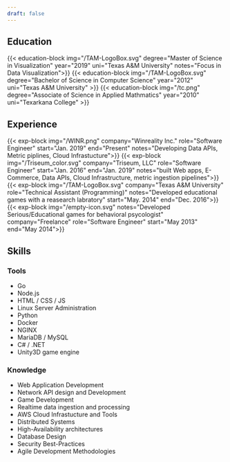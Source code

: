 ```yaml
---
draft: false
---
```

## Education
{{< education-block
  img="/TAM-LogoBox.svg"
  degree="Master of Science in Visualization"
  year="2019"
  uni="Texas A&M University"
  notes="Focus in Data Visualization">}}
{{< education-block
  img="/TAM-LogoBox.svg"
  degree="Bachelor of Science in Computer Science"
  year="2012"
  uni="Texas A&M University" >}}
{{< education-block
  img="/tc.png"
  degree="Associate of Science in Applied Mathmatics"
  year="2010"
  uni="Texarkana College" >}}

## Experience
{{< exp-block
  img="/WINR.png"
  company="Winreality Inc."
  role="Software Engineer"
  start="Jan. 2019"
  end="Present"
  notes="Developing Data APIs, Metric piplines, Cloud Infrastucture">}}
{{< exp-block
  img="/Triseum_color.svg"
  company="Triseum, LLC"
  role="Software Engineer"
  start="Jan. 2016"
  end="Jan. 2019"
  notes="built Web apps, E-Commerce, Data APIs, Cloud Infrastructure, metric ingestion pipelines">}}
{{< exp-block
  img="/TAM-LogoBox.svg"
  company="Texas A&M University"
  role="Technical Assistant (Programming)"
  notes="Developed educational games with a reasearch labratory"
  start="May. 2014"
  end="Dec. 2016">}}
{{< exp-block
  img="/empty-icon.svg"
  notes="Developed Serious/Educational games for behavioral psycologist"
  company="Freelance"
  role="Software Engineer"
  start="May 2013"
  end="May 2014">}}

## Skills
### Tools
* Go
* Node.js
* HTML / CSS / JS
* Linux Server Administration
* Python
* Docker
* NGINX
* MariaDB / MySQL
* C# / .NET
* Unity3D game engine

### Knowledge
* Web Application Development
* Network API design and Development
* Game Development
* Realtime data ingestion and processing
* AWS Cloud Infrastucture and Tools
* Distributed Systems
* High-Availability architectures
* Database Design
* Security Best-Practices
* Agile Development Methodologies
